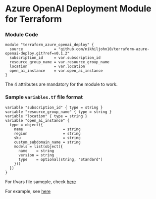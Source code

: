# Azure OpenAI Deployment Module for Terraform

### Module Code

```
module "terraform_azure_openai_deploy" {
  source              = "github.com/nikhiljohn10/terraform-azure-openai-deploy.git?ref=v0.1.2"
  subscription_id     = var.subscription_id
  resource_group_name = var.resource_group_name
  location            = var.location
  open_ai_instance    = var.open_ai_instance
}
```
The 4 attributes are mandatory for the module to work.

### Sample `variables.tf` file format

```
variable "subscription_id" { type = string }
variable "resource_group_name" { type = string }
variable "location" { type = string }
variable "open_ai_instance" {
  type = object({
    name                  = string
    region                = string
    sku                   = string
    custom_subdomain_name = string
    models = list(object({
      name    = string
      version = string
      type    = optional(string, "Standard")
    }))
  })
}
```

For tfvars file sameple, check [here](examples/README.md#sample-of-terraformtfvars-file)

For example, see [here](examples/README.md)